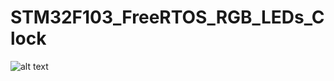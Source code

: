 # STM32F103_FreeRTOS_RGB_LEDs_Clock

![alt text](https://github.com/OlegDemk/STM32F103_FreeRTOS_RGB_LEDs_Clock/blob/main/Photos/6.jpg)
